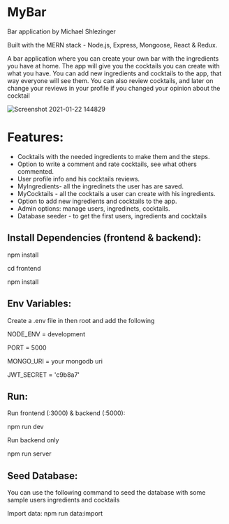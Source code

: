 # MyBar
Bar application by Michael Shlezinger 

Built with the MERN stack - Node.js, Express, Mongoose, React & Redux.

A bar application where you can create your own bar with the ingredients you have at home. The app will give you the cocktails you can create with what you have.
You can add new ingredients and cocktails to the app, that way everyone will see them. You can also review cocktails, and later on change your reviews in your profile if you changed your opinion about the cocktail

![Screenshot 2021-01-22 144829](https://user-images.githubusercontent.com/44841173/105493554-3656c880-5cc2-11eb-8475-942f1d535ff8.png)


# Features:
- Cocktails with the needed ingredients to make them and the steps.
- Option to write a comment and rate cocktails, see what others commented.
- User profile info and his cocktails reviews.
- MyIngredients- all the ingredinets the user has are saved.
- MyCocktails - all the cocktails a user can create with his ingredients.
- Option to add new ingredients and cocktails to the app.
- Admin options: manage users, ingredinets, cocktails.
- Database seeder - to get the first users, ingredients and cocktails

## Install Dependencies (frontend & backend):
npm install

cd frontend

npm install

## Env Variables:
Create a .env file in then root and add the following

NODE_ENV = development

PORT = 5000

MONGO_URI = your mongodb uri

JWT_SECRET = 'c9b8a7'

## Run:
Run frontend (:3000) & backend (:5000):

npm run dev

Run backend only

npm run server

## Seed Database:
You can use the following command to seed the database with some sample users ingredients and cocktails

Import data:
npm run data:import
